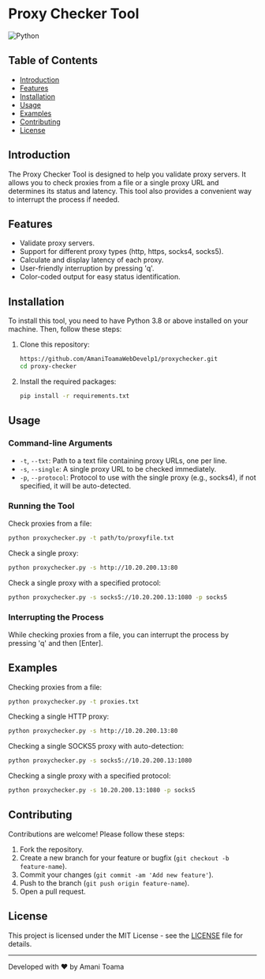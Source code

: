 # Proxy Checker Tool

![Python](https://img.shields.io/badge/Python-3.8%2B-blue)

## Table of Contents
- [Introduction](#introduction)
- [Features](#features)
- [Installation](#installation)
- [Usage](#usage)
- [Examples](#examples)
- [Contributing](#contributing)
- [License](#license)

## Introduction

The Proxy Checker Tool is designed to help you validate proxy servers. It allows you to check proxies from a file or a single proxy URL and determines its status and latency. This tool also provides a convenient way to interrupt the process if needed.

## Features

- Validate proxy servers.
- Support for different proxy types (http, https, socks4, socks5).
- Calculate and display latency of each proxy.
- User-friendly interruption by pressing 'q'.
- Color-coded output for easy status identification.

## Installation

To install this tool, you need to have Python 3.8 or above installed on your machine. Then, follow these steps:

1. Clone this repository:
    ```sh
    https://github.com/AmaniToamaWebDevelp1/proxychecker.git
    cd proxy-checker
    ```

2. Install the required packages:
    ```sh
    pip install -r requirements.txt
    ```

## Usage

### Command-line Arguments

- `-t`, `--txt`: Path to a text file containing proxy URLs, one per line.
- `-s`, `--single`: A single proxy URL to be checked immediately.
- `-p`, `--protocol`: Protocol to use with the single proxy (e.g., socks4), if not specified, it will be auto-detected.

### Running the Tool

Check proxies from a file:
```sh
python proxychecker.py -t path/to/proxyfile.txt
```

Check a single proxy:
```sh
python proxychecker.py -s http://10.20.200.13:80
```

Check a single proxy with a specified protocol:
```sh
python proxychecker.py -s socks5://10.20.200.13:1080 -p socks5
```

### Interrupting the Process

While checking proxies from a file, you can interrupt the process by pressing 'q' and then [Enter].

## Examples

Checking proxies from a file:
```sh
python proxychecker.py -t proxies.txt
```

Checking a single HTTP proxy:
```sh
python proxychecker.py -s http://10.20.200.13:80
```

Checking a single SOCKS5 proxy with auto-detection:
```sh
python proxychecker.py -s socks5://10.20.200.13:1080
```

Checking a single proxy with a specified protocol:
```sh
python proxychecker.py -s 10.20.200.13:1080 -p socks5
```

## Contributing

Contributions are welcome! Please follow these steps:

1. Fork the repository.
2. Create a new branch for your feature or bugfix (`git checkout -b feature-name`).
3. Commit your changes (`git commit -am 'Add new feature'`).
4. Push to the branch (`git push origin feature-name`).
5. Open a pull request.

## License

This project is licensed under the MIT License - see the [LICENSE](LICENSE) file for details.

---

Developed with ❤️ by Amani Toama
